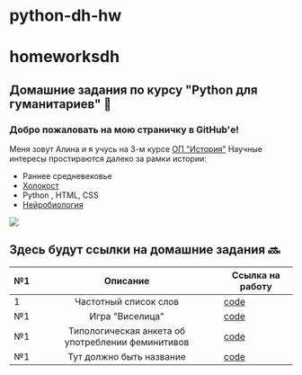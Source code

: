 # python-dh-hw
# homeworksdh
## Домашние задания по курсу "Python для гуманитариев" :star2:  

### Добро пожаловать на мою страничку в GitHub'е! 
Меня зовут Алина и я учусь на 3-м курсе [ОП "История"](https://www.hse.ru/ba/hist/) 
Научные интересы простираются далеко за рамки истории: 
* Раннее средневековье  
* [Холокост](https://www.coursera.org/learn/the-holocaust) 
* Python , HTML, CSS 
* [Нейробиология](https://www.coursera.org/learn/medical-neuroscience/home/welcome)

![](https://pp.userapi.com/c830508/v830508067/19fa3c/TaPX-5pxvEo.jpg)

## Здесь будут ссылки на домашние задания :soon:


| №1 | Описание | Ссылка на работу |
|----|:----------:|------------------|
| 1  | Частотный список слов | [code](https://www.github.com/) |
| №1 | Игра "Виселица" | [code](https://www.github.com/) |
| №1 | Типологическая анкета об употреблении феминитивов | [code](https://www.github.com/) |
| №1 | Тут должно быть название  | [code]() |





